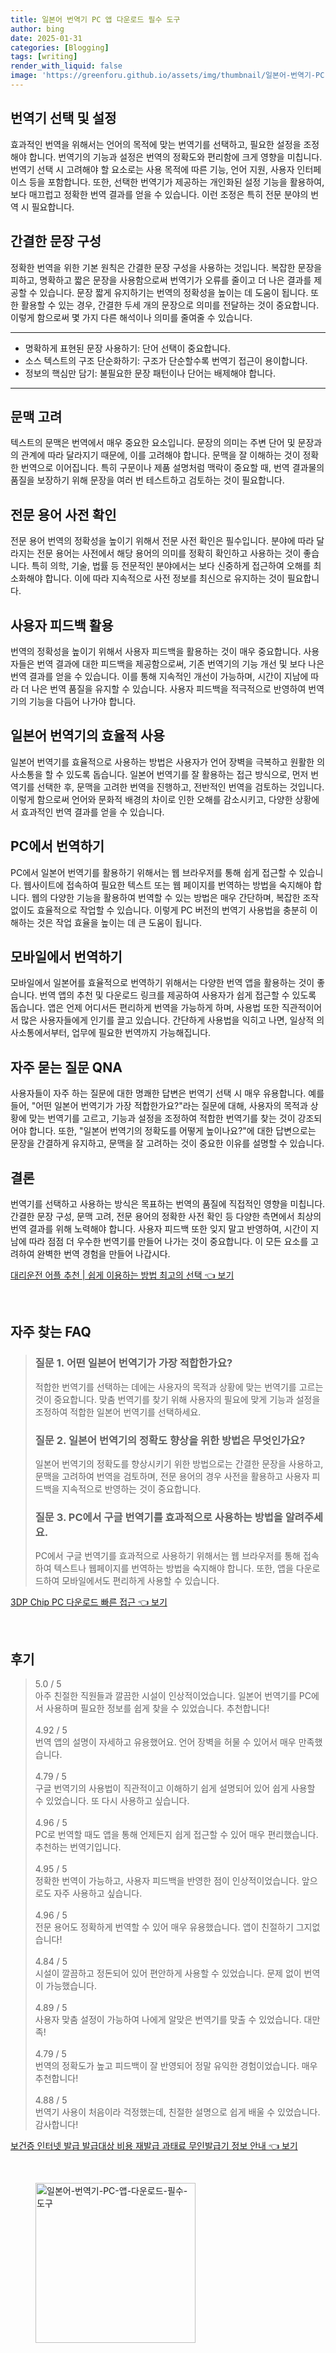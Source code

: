 ```yaml
---
title: 일본어 번역기 PC 앱 다운로드 필수 도구
author: bing
date: 2025-01-31
categories: [Blogging]
tags: [writing]
render_with_liquid: false
image: 'https://greenforu.github.io/assets/img/thumbnail/일본어-번역기-PC-앱-다운로드-필수-도구.webp'
---
```



<h2 id='번역기 선택 및 설정'>번역기 선택 및 설정</h2>

<p>효과적인 번역을 위해서는 언어의 목적에 맞는 번역기를 선택하고, 필요한 설정을 조정해야 합니다. 번역기의 기능과 설정은 번역의 정확도와 편리함에 크게 영향을 미칩니다. 번역기 선택 시 고려해야 할 요소로는 사용 목적에 따른 기능, 언어 지원, 사용자 인터페이스 등을 포함합니다. 또한, 선택한 번역기가 제공하는 개인화된 설정 기능을 활용하여, 보다 매끄럽고 정확한 번역 결과를 얻을 수 있습니다. 이런 조정은 특히 전문 분야의 번역 시 필요합니다.</p>

<h2 id='간결한 문장 구성'>간결한 문장 구성</h2>

<p>정확한 번역을 위한 기본 원칙은 간결한 문장 구성을 사용하는 것입니다. 복잡한 문장을 피하고, 명확하고 짧은 문장을 사용함으로써 번역기가 오류를 줄이고 더 나은 결과를 제공할 수 있습니다. 문장 짧게 유지하기는 번역의 정확성을 높이는 데 도움이 됩니다. 또한 활용할 수 있는 경우, 간결한 두세 개의 문장으로 의미를 전달하는 것이 중요합니다. 이렇게 함으로써 몇 가지 다른 해석이나 의미를 줄여줄 수 있습니다.</p>

<hr />

<ul>
    <li>명확하게 표현된 문장 사용하기: 단어 선택이 중요합니다.</li>
    <li>소스 텍스트의 구조 단순화하기: 구조가 단순할수록 번역기 접근이 용이합니다.</li>
    <li>정보의 핵심만 담기: 불필요한 문장 패턴이나 단어는 배제해야 합니다.</li>
</ul>

<hr />

<h2 id='문맥 고려'>문맥 고려</h2>

<p>텍스트의 문맥은 번역에서 매우 중요한 요소입니다. 문장의 의미는 주변 단어 및 문장과의 관계에 따라 달라지기 때문에, 이를 고려해야 합니다. 문맥을 잘 이해하는 것이 정확한 번역으로 이어집니다. 특히 구문이나 제품 설명처럼 맥락이 중요할 때, 번역 결과물의 품질을 보장하기 위해 문장을 여러 번 테스트하고 검토하는 것이 필요합니다.</p>

<h2 id='전문 용어 사전 확인'>전문 용어 사전 확인</h2>

<p>전문 용어 번역의 정확성을 높이기 위해서 전문 사전 확인은 필수입니다. 분야에 따라 달라지는 전문 용어는 사전에서 해당 용어의 의미를 정확히 확인하고 사용하는 것이 좋습니다. 특히 의학, 기술, 법률 등 전문적인 분야에서는 보다 신중하게 접근하여 오해를 최소화해야 합니다. 이에 따라 지속적으로 사전 정보를 최신으로 유지하는 것이 필요합니다.</p>

<h2 id='사용자 피드백 활용'>사용자 피드백 활용</h2>

<p>번역의 정확성을 높이기 위해서 사용자 피드백을 활용하는 것이 매우 중요합니다. 사용자들은 번역 결과에 대한 피드백을 제공함으로써, 기존 번역기의 기능 개선 및 보다 나은 번역 결과를 얻을 수 있습니다. 이를 통해 지속적인 개선이 가능하며, 시간이 지남에 따라 더 나은 번역 품질을 유지할 수 있습니다. 사용자 피드백을 적극적으로 반영하여 번역기의 기능을 다듬어 나가야 합니다.</p>

<h2 id='일본어 번역기의 효율적 사용'>일본어 번역기의 효율적 사용</h2>

<p>일본어 번역기를 효율적으로 사용하는 방법은 사용자가 언어 장벽을 극복하고 원활한 의사소통을 할 수 있도록 돕습니다. 일본어 번역기를 잘 활용하는 접근 방식으로, 먼저 번역기를 선택한 후, 문맥을 고려한 번역을 진행하고, 전반적인 번역을 검토하는 것입니다. 이렇게 함으로써 언어와 문화적 배경의 차이로 인한 오해를 감소시키고, 다양한 상황에서 효과적인 번역 결과를 얻을 수 있습니다.</p>

<h2 id='PC에서 번역하기'>PC에서 번역하기</h2>

<p>PC에서 일본어 번역기를 활용하기 위해서는 웹 브라우저를 통해 쉽게 접근할 수 있습니다. 웹사이트에 접속하여 필요한 텍스트 또는 웹 페이지를 번역하는 방법을 숙지해야 합니다. 웹의 다양한 기능을 활용하여 번역할 수 있는 방법은 매우 간단하며, 복잡한 조작 없이도 효율적으로 작업할 수 있습니다. 이렇게 PC 버전의 번역기 사용법을 충분히 이해하는 것은 작업 효율을 높이는 데 큰 도움이 됩니다.</p>

<h2 id='모바일에서 번역하기'>모바일에서 번역하기</h2>

<p>모바일에서 일본어를 효율적으로 번역하기 위해서는 다양한 번역 앱을 활용하는 것이 좋습니다. 번역 앱의 추천 및 다운로드 링크를 제공하여 사용자가 쉽게 접근할 수 있도록 돕습니다. 앱은 언제 어디서든 편리하게 번역을 가능하게 하며, 사용법 또한 직관적이어서 많은 사용자들에게 인기를 끌고 있습니다. 간단하게 사용법을 익히고 나면, 일상적 의사소통에서부터, 업무에 필요한 번역까지 가능해집니다.</p>

<h2 id='자주 묻는 질문 QNA'>자주 묻는 질문 QNA</h2>

<p>사용자들이 자주 하는 질문에 대한 명쾌한 답변은 번역기 선택 시 매우 유용합니다. 예를 들어, "어떤 일본어 번역기가 가장 적합한가요?"라는 질문에 대해, 사용자의 목적과 상황에 맞는 번역기를 고르고, 기능과 설정을 조정하여 적합한 번역기를 찾는 것이 강조되어야 합니다. 또한, "일본어 번역기의 정확도를 어떻게 높이나요?"에 대한 답변으로는 문장을 간결하게 유지하고, 문맥을 잘 고려하는 것이 중요한 이유를 설명할 수 있습니다.</p>

<h2 id='결론'>결론</h2>

<p>번역기를 선택하고 사용하는 방식은 목표하는 번역의 품질에 직접적인 영향을 미칩니다. 간결한 문장 구성, 문맥 고려, 전문 용어의 정확한 사전 확인 등 다양한 측면에서 최상의 번역 결과를 위해 노력해야 합니다. 사용자 피드백 또한 잊지 말고 반영하여, 시간이 지남에 따라 점점 더 우수한 번역기를 만들어 나가는 것이 중요합니다. 이 모든 요소를 고려하여 완벽한 번역 경험을 만들어 나갑시다.</p>


<p><a class="click-button" title="대리운전 어플 추천 | 쉽게 이용하는 방법 최고의 선택" href="https://greenforu.github.io/posts/%EB%8C%80%EB%A6%AC%EC%9A%B4%EC%A0%84-%EC%96%B4%ED%94%8C-%EC%B6%94%EC%B2%9C-%EC%89%BD%EA%B2%8C-%EC%9D%B4%EC%9A%A9%ED%95%98%EB%8A%94-%EB%B0%A9%EB%B2%95-%EC%B5%9C%EA%B3%A0%EC%9D%98-%EC%84%A0%ED%83%9D/" rel="dofollow">대리운전 어플 추천 | 쉽게 이용하는 방법 최고의 선택 👈 보기</a></p><br>
<h2 id='자주_찾는_FAQ'>자주 찾는 FAQ</h2>
<div itemscope="" itemtype="https://schema.org/FAQPage"> 
<blockquote> 
<div itemscope="" itemprop="mainEntity" itemtype="https://schema.org/Question"> 
<h3 itemprop="name">질문 1. 어떤 일본어 번역기가 가장 적합한가요?</h3> 
<div itemscope="" itemprop="acceptedAnswer" itemtype="https://schema.org/Answer"> 
<span itemprop="text"> 
<p>적합한 번역기를 선택하는 데에는 사용자의 목적과 상황에 맞는 번역기를 고르는 것이 중요합니다. 맞춤 번역기를 찾기 위해 사용자의 필요에 맞게 기능과 설정을 조정하여 적합한 일본어 번역기를 선택하세요.</p> 
</span> 
</div> 
</div> 

<div itemscope="" itemprop="mainEntity" itemtype="https://schema.org/Question"> 
<h3 itemprop="name">질문 2. 일본어 번역기의 정확도 향상을 위한 방법은 무엇인가요?</h3> 
<div itemscope="" itemprop="acceptedAnswer" itemtype="https://schema.org/Answer"> 
<span itemprop="text"> 
<p>일본어 번역기의 정확도를 향상시키기 위한 방법으로는 간결한 문장을 사용하고, 문맥을 고려하여 번역을 검토하며, 전문 용어의 경우 사전을 활용하고 사용자 피드백을 지속적으로 반영하는 것이 중요합니다.</p> 
</span> 
</div> 
</div> 

<div itemscope="" itemprop="mainEntity" itemtype="https://schema.org/Question"> 
<h3 itemprop="name">질문 3. PC에서 구글 번역기를 효과적으로 사용하는 방법을 알려주세요.</h3> 
<div itemscope="" itemprop="acceptedAnswer" itemtype="https://schema.org/Answer"> 
<span itemprop="text"> 
<p>PC에서 구글 번역기를 효과적으로 사용하기 위해서는 웹 브라우저를 통해 접속하여 텍스트나 웹페이지를 번역하는 방법을 숙지해야 합니다. 또한, 앱을 다운로드하여 모바일에서도 편리하게 사용할 수 있습니다.</p> 
</span> 
</div> 
</div>
</blockquote> 
</div>
<p><a class="click-button" title="3DP Chip PC 다운로드 빠른 접근" href="https://greenforu.github.io/posts/3DP-Chip-PC-%EB%8B%A4%EC%9A%B4%EB%A1%9C%EB%93%9C-%EB%B9%A0%EB%A5%B8-%EC%A0%91%EA%B7%BC/" rel="dofollow">3DP Chip PC 다운로드 빠른 접근 👈 보기</a></p><br>
<h2 id='후기'>후기</h2>
<div itemscope itemtype="https://schema.org/Product">
  <blockquote>
  <div itemprop="review" itemscope itemtype="https://schema.org/Review">
      <div itemprop="reviewRating" itemscope itemtype="https://schema.org/Rating"> <span itemprop="ratingValue">5.0</span> / <span itemprop="bestRating">5</span> </div>
      <span itemprop="reviewBody">아주 친절한 직원들과 깔끔한 시설이 인상적이었습니다. 일본어 번역기를 PC에서 사용하며 필요한 정보를 쉽게 찾을 수 있었습니다. 추천합니다!</span>
  </div>
  <br>
  <div itemprop="review" itemscope itemtype="https://schema.org/Review">
      <div itemprop="reviewRating" itemscope itemtype="https://schema.org/Rating"> <span itemprop="ratingValue">4.92</span> / <span itemprop="bestRating">5</span> </div>
      <span itemprop="reviewBody">번역 앱의 설명이 자세하고 유용했어요. 언어 장벽을 허물 수 있어서 매우 만족했습니다.</span>
  </div>
  <br>
  <div itemprop="review" itemscope itemtype="https://schema.org/Review">
      <div itemprop="reviewRating" itemscope itemtype="https://schema.org/Rating"> <span itemprop="ratingValue">4.79</span> / <span itemprop="bestRating">5</span> </div>
      <span itemprop="reviewBody">구글 번역기의 사용법이 직관적이고 이해하기 쉽게 설명되어 있어 쉽게 사용할 수 있었습니다. 또 다시 사용하고 싶습니다.</span>
  </div>
  <br>
  <div itemprop="review" itemscope itemtype="https://schema.org/Review">
      <div itemprop="reviewRating" itemscope itemtype="https://schema.org/Rating"> <span itemprop="ratingValue">4.96</span> / <span itemprop="bestRating">5</span> </div>
      <span itemprop="reviewBody">PC로 번역할 때도 앱을 통해 언제든지 쉽게 접근할 수 있어 매우 편리했습니다. 추천하는 번역기입니다.</span>
  </div>
  <br>
  <div itemprop="review" itemscope itemtype="https://schema.org/Review">
      <div itemprop="reviewRating" itemscope itemtype="https://schema.org/Rating"> <span itemprop="ratingValue">4.95</span> / <span itemprop="bestRating">5</span> </div>
      <span itemprop="reviewBody">정확한 번역이 가능하고, 사용자 피드백을 반영한 점이 인상적이었습니다. 앞으로도 자주 사용하고 싶습니다.</span>
  </div>
  <br>
  <div itemprop="review" itemscope itemtype="https://schema.org/Review">
      <div itemprop="reviewRating" itemscope itemtype="https://schema.org/Rating"> <span itemprop="ratingValue">4.96</span> / <span itemprop="bestRating">5</span> </div>
      <span itemprop="reviewBody">전문 용어도 정확하게 번역할 수 있어 매우 유용했습니다. 앱이 친절하기 그지없습니다!</span>
  </div>
  <br>
  <div itemprop="review" itemscope itemtype="https://schema.org/Review">
      <div itemprop="reviewRating" itemscope itemtype="https://schema.org/Rating"> <span itemprop="ratingValue">4.84</span> / <span itemprop="bestRating">5</span> </div>
      <span itemprop="reviewBody">시설이 깔끔하고 정돈되어 있어 편안하게 사용할 수 있었습니다. 문제 없이 번역이 가능했습니다.</span>
  </div>
  <br>
  <div itemprop="review" itemscope itemtype="https://schema.org/Review">
      <div itemprop="reviewRating" itemscope itemtype="https://schema.org/Rating"> <span itemprop="ratingValue">4.89</span> / <span itemprop="bestRating">5</span> </div>
      <span itemprop="reviewBody">사용자 맞춤 설정이 가능하여 나에게 알맞은 번역기를 맞출 수 있었습니다. 대만족!</span>
  </div>
  <br>
  <div itemprop="review" itemscope itemtype="https://schema.org/Review">
      <div itemprop="reviewRating" itemscope itemtype="https://schema.org/Rating"> <span itemprop="ratingValue">4.79</span> / <span itemprop="bestRating">5</span> </div>
      <span itemprop="reviewBody">번역의 정확도가 높고 피드백이 잘 반영되어 정말 유익한 경험이었습니다. 매우 추천합니다!</span>
  </div>
  <br>
  <div itemprop="review" itemscope itemtype="https://schema.org/Review">
      <div itemprop="reviewRating" itemscope itemtype="https://schema.org/Rating"> <span itemprop="ratingValue">4.88</span> / <span itemprop="bestRating">5</span> </div>
      <span itemprop="reviewBody">번역기 사용이 처음이라 걱정했는데, 친절한 설명으로 쉽게 배울 수 있었습니다. 감사합니다!</span>
  </div>
  </blockquote>
</div>
<p><a class="click-button" title="보건증 인터넷 발급 발급대상 비용 재발급 과태료 무인발급기 정보 안내" href="https://greenforu.github.io/posts/%EB%B3%B4%EA%B1%B4%EC%A6%9D-%EC%9D%B8%ED%84%B0%EB%84%B7-%EB%B0%9C%EA%B8%89-%EB%B0%9C%EA%B8%89%EB%8C%80%EC%83%81-%EB%B9%84%EC%9A%A9-%EC%9E%AC%EB%B0%9C%EA%B8%89-%EA%B3%BC%ED%83%9C%EB%A3%8C-%EB%AC%B4%EC%9D%B8%EB%B0%9C%EA%B8%89%EA%B8%B0-%EC%A0%95%EB%B3%B4-%EC%95%88%EB%82%B4/" rel="dofollow">보건증 인터넷 발급 발급대상 비용 재발급 과태료 무인발급기 정보 안내 👈 보기</a></p><br>
<figure class="image"><img src="https://greenforu.github.io/assets/img/thumbnail/일본어-번역기-PC-앱-다운로드-필수-도구.webp" alt="일본어-번역기-PC-앱-다운로드-필수-도구" width="256" height="256"></figure>